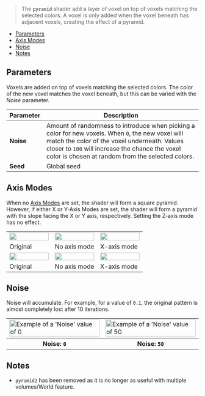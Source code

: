 > The **`pyramid`** shader add a layer of voxel on top of voxels matching the selected colors. A voxel is only added when the voxel beneath has adjacent voxels, creating the effect of a pyramid.

<!-- TOC -->
- [Parameters](#parameters)
- [Axis Modes](#axis-modes)
- [Noise](#noise)
- [Notes](#notes)

## Parameters

Voxels are added on top of voxels matching the selected colors. The color of the new voxel matches the voxel beneath, but this can be varied with the *Noise* parameter.

Parameter | Description
--------- | -----------
**Noise** | Amount of randomness to introduce when picking a color for new voxels. When `0`, the new voxel will match the color of the voxel underneath. Values closer to `100` will increase the chance the voxel color is chosen at random from the selected colors.
**Seed** | Global seed

## Axis Modes

When no [Axis Modes](Terms#axis-modes) are set, the shader will form a square pyramid. However, if either X or Y-Axis Modes are set, the shader will form a pyramid with the slope facing the X or Y axis, respectively. Setting the Z-axis mode has no effect.

<!-- SAMPLE pyramid axis 3 -->
<table>
	<tr>
		<td width="33.33%"><img width="100%" src="https://s3.amazonaws.com/misc.lachlanmcdonald.com/magicavoxel-shaders/0.11.0/pyramid_rect.png" alt=""></td>
		<td width="33.33%"><img width="100%" src="https://s3.amazonaws.com/misc.lachlanmcdonald.com/magicavoxel-shaders/0.11.0/pyramid_rect_no_axis.png" alt=""></td>
		<td width="33.33%"><img width="100%" src="https://s3.amazonaws.com/misc.lachlanmcdonald.com/magicavoxel-shaders/0.11.0/pyramid_rect_x.png" alt=""></td>
	</tr>
	<tr>
		<td valign="top">Original</td>
		<td valign="top">No axis mode</td>
		<td valign="top">X-axis mode</td>
	</tr>
	<tr>
		<td width="33.33%"><img width="100%" src="https://s3.amazonaws.com/misc.lachlanmcdonald.com/magicavoxel-shaders/0.11.0/pyramid_circle.png" alt=""></td>
		<td width="33.33%"><img width="100%" src="https://s3.amazonaws.com/misc.lachlanmcdonald.com/magicavoxel-shaders/0.11.0/pyramid_circle_no_axis.png" alt=""></td>
		<td width="33.33%"><img width="100%" src="https://s3.amazonaws.com/misc.lachlanmcdonald.com/magicavoxel-shaders/0.11.0/pyramid_circle_x_axis.png" alt=""></td>
	</tr>
	<tr>
		<td valign="top">Original</td>
		<td valign="top">No axis mode</td>
		<td valign="top">X-axis mode</td>
	</tr>
</table>
<!-- END -->

## Noise

Noise will accumulate. For example, for a value of `0.1`, the original pattern is almost completely lost after 10 iterations.

<!-- SAMPLE pyramid noise 2 -->
<table>
	<tr>
		<td width="50%"><img width="100%" src="https://s3.amazonaws.com/misc.lachlanmcdonald.com/magicavoxel-shaders/0.11.0/pyramid_noise_0.png" alt="Example of a 'Noise' value of 0"></td>
		<td width="50%"><img width="100%" src="https://s3.amazonaws.com/misc.lachlanmcdonald.com/magicavoxel-shaders/0.11.0/pyramid_noise_50.png" alt="Example of a 'Noise' value of 50"></td>
	</tr>
	<tr>
		<th>Noise: <code>0</code></th>
		<th>Noise: <code>50</code></th>
	</tr>
</table>
<!-- END -->

## Notes

- `pyramid2` has been removed as it is no longer as useful with multiple volumes/World feature.
